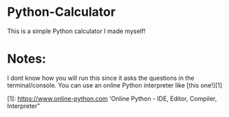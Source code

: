 # Python-Calculator
This is a simple Python calculator I made myself!

# Notes:
I dont know how you will run this since it asks the questions in the terminal/console.
You can use an online Python interpreter like [this one!][1]

[1]: https://www.online-python.com 'Online Python - IDE, Editor, Compiler, Interpreter"
